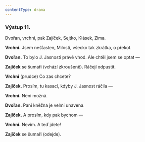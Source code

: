 ```yaml
---
contentType: drama
---
```


<section>

### Výstup 11.

Dvořan, vrchní, pak Zajíček, Sejtko, Klásek, Zima.

**Vrchní.** Jsem nešťasten, Milosti, všecko tak zkrátka, o překot.

**Dvořan.** To bylo J. Jasnosti právě vhod. Ale chtěl jsem se optat —

**Zajíček** se šumaři (vchází zkroušeně). Ráčejí odpustit.

**Vrchní** (prudce) Co zas chcete?

**Zajíček.** Prosím, tu kasací, kdyby J. Jasnost ráčila —

**Vrchní.** Není možná.

**Dvořan.** Paní kněžna je velmi unavena.

**Zajíček.** A prosím, kdy pak bychom —

**Vrchní.** Nevím. A teď jdete!

**Zajíček** se šumaři (odejde).

</section>
